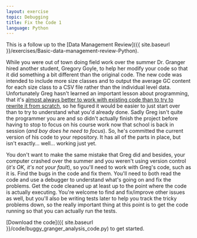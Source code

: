 ```yaml
---
layout: exercise
topic: Debugging
title: Fix the Code 1
language: Python
---
```


This is a follow up to the [Data Management Review]({{ site.baseurl }}/exercises/Basic-data-management-review-Python).

While you were out of town doing field work over the summer Dr. Granger hired
another student, Gregory Goyle, to help her modify your code so that it did
something a bit different than the original code. The new code was intended to
include more size classes and to output the average GC content for each size
class to a CSV file rather than the individual level data. Unfortunately Greg
hasn't learned an important lesson about programming, that it's
[almost always better to work with existing code than to try to rewrite it from scratch](http://www.joelonsoftware.com/articles/fog0000000069.html),
so he figured it would be easier to just start over than to try to understand
what you'd already done. Sadly Greg isn't quite the programmer you are and so
didn't actually finish the project before having to stop to focus on his course
work now that school is back in session (*and boy does he need to focus*). So,
he's committed the current version of his code to your repository. It has all of
the parts in place, but isn't exactly... well... working just yet.

You don't want to make the same mistake that Greg did and besides, your computer
crashed over the summer and you weren't using version control (*it's OK, it's 
not your fault*), so you'll need to work with Greg's code, such as it is.  Find 
the bugs in the code and fix them. You'll need to both read the code and use a 
debugger to understand what's going on and fix the problems. Get the code 
cleaned up at least up to the point where the code is actually executing. You're 
welcome to find and fix/improve other issues as well, but you'll also be writing 
tests later to help you track the tricky problems down, so the really important 
thing at this point is to get the code running so that you can actually run the 
tests.

[Download the code]({{ site.baseurl }}/code/buggy_granger_analysis_code.py) to get started.
